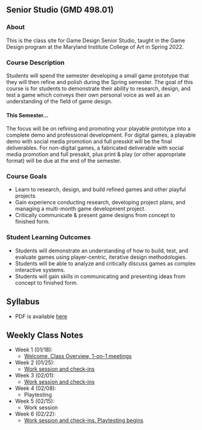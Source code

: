 ## Senior Studio (GMD 498.01)

### About
This is the class site for Game Design Senior Studio, taught in the Game Design program at the Maryland Institute College of Art in Spring 2022.

### Course Description
Students will spend the semester developing a small game prototype that they will then refine and polish during the Spring semester. The goal of this course is for students to demonstrate their ability to research, design, and test a game which conveys their own personal voice as well as an understanding of the field of game design. 

#### This Semester...
The focus will be on refining and promoting your playable prototype into a complete demo and professional development. For digital games, a playable demo with social media promotion and full presskit will be the final deliverables. For non-digital games, a fabricated deliverable with social media promotion and full presskit, plus print & play (or other appropriate format) will be due at the end of the semester.

### Course Goals
- Learn to research, design, and build refined games and other playful projects
- Gain experience conducting research, developing project plans, and managing a multi-month game development project.
- Critically communicate & present game designs from concept to finished form.

### Student Learning Outcomes
- Students will demonstrate an understanding of how to build, test, and evaluate games using player-centric, iterative design methodologies.
- Students will be able to analyze and critically discuss games as complex interactive systems.
- Students will gain skills in communicating and presenting ideas from concept to finished form.

## Syllabus
- PDF is available [here](https://docs.google.com/document/d/1BI7XjI9RXKMh7cufjvSLwLwSzmLhcsSY4yqiUn23JiU/edit?usp=sharing)

## Weekly Class Notes
- Week 1 (01/18):
  - [Welcome, Class Overview, 1-on-1 meetings](week1.md)
- Week 2 (01/25):
  - [Work session and check-ins](week2.md)
- Week 3 (02/01):
  - [Work session and check-ins](week3.md)
- Week 4 (02/08):
  - Playtesting
- Week 5 (02/15):
  - Work session
- Week 6 (02/22):
  - [Work session and check-ins. Playtesting begins](week6.md)
